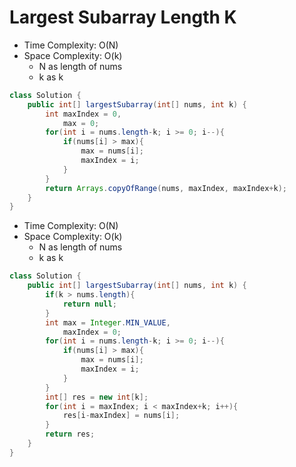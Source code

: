 # Largest Subarray Length K

- Time Complexity: O(N)
- Space Complexity: O(k)
  - N as length of nums
  - k as k

```java
class Solution {
    public int[] largestSubarray(int[] nums, int k) {
        int maxIndex = 0,
            max = 0;
        for(int i = nums.length-k; i >= 0; i--){
            if(nums[i] > max){
                max = nums[i];
                maxIndex = i;
            }
        }
        return Arrays.copyOfRange(nums, maxIndex, maxIndex+k);
    }
}
```

- Time Complexity: O(N)
- Space Complexity: O(k)
  - N as length of nums
  - k as k

```java
class Solution {
    public int[] largestSubarray(int[] nums, int k) {
        if(k > nums.length){
            return null;
        }
        int max = Integer.MIN_VALUE,
            maxIndex = 0;
        for(int i = nums.length-k; i >= 0; i--){
            if(nums[i] > max){
                max = nums[i];
                maxIndex = i;
            }
        }
        int[] res = new int[k];
        for(int i = maxIndex; i < maxIndex+k; i++){
            res[i-maxIndex] = nums[i];
        }
        return res;
    }
}
```
